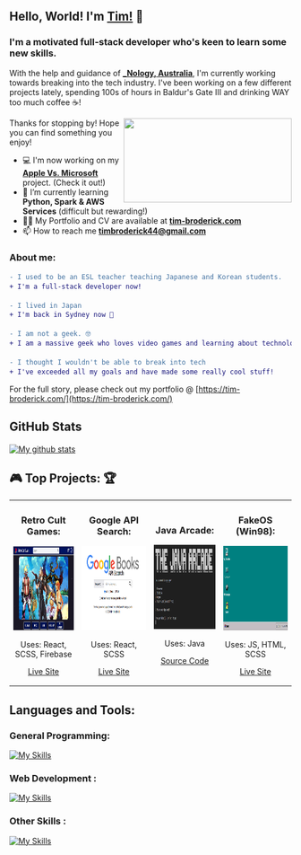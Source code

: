 <h2>Hello, World!  I'm <a href="https://tim-broderick.com/">Tim!</a> 👋 </h2>
<h3>I'm a motivated full-stack developer who's keen to learn some new skills.</h3>

<p>With the help and guidance of <strong><a href="https://au.nology.io/">_Nology, Australia</a></strong>, I'm currently working towards breaking into the tech industry. I've been working on a few different projects lately, spending 100s of hours in Baldur's Gate III and drinking WAY too much coffee ☕! </p>

<img align="right" height="150px" width="300px" src="https://media1.giphy.com/media/13HgwGsXF0aiGY/giphy.gif" />
<p>Thanks for stopping by! Hope you can find something you enjoy!</p>  

- 💻 I'm now working on my <strong><a href="https://github.com/TimBroderick44/Simple-Stock-Analysis">Apple Vs. Microsoft</a></strong> project. (Check it out!)
- 🌱 I’m currently learning **Python, Spark & AWS Services** (difficult but rewarding!)
- 👨‍💻 My Portfolio and CV are available at <strong><a href="https://tim-broderick.com/">tim-broderick.com</a></strong>
- 📫 How to reach me **timbroderick44@gmail.com**

<h3 align="left">About me:</h3>

```diff
- I used to be an ESL teacher teaching Japanese and Korean students.
+ I'm a full-stack developer now!

- I lived in Japan
+ I'm back in Sydney now 🦘

- I am not a geek. 🤓
+ I am a massive geek who loves video games and learning about technology.

- I thought I wouldn't be able to break into tech
+ I've exceeded all my goals and have made some really cool stuff!
```

For the full story, please check out my portfolio @ [https://tim-broderick.com/](https://tim-broderick.com/)

<h2> GitHub Stats </h2> 

<a href="https://github.com/anuraghazra/github-readme-stats">
  <img align="center" src="https://github-readme-stats.anuraghazra1.vercel.app/api?username=TimBroderick&show_icons=true&line_height=27&include_all_commits=true&theme=tokyonight" alt="My github stats" />
</a>

<h2 >🎮 Top Projects: 🏆</h2>

<table>
  <tr>
    <td>
      <h3 align="center"> Retro Cult Games: </h3>
        <a href="https://github.com/TimBroderick44/retro-cult-eshop">
          <img src="./homepage.PNG" width="250px" height="150px" alt="Retro Cult Games" />
        </a>
        <p align="center">Uses: React, SCSS, Firebase </p>
        <p align="center"><a href="https://tim-broderick.com/RetroCult/">Live Site</a></p>
    </td>
    <td>
      <h3 align="center"> Google API Search: </h3>
      <a href="https://github.com/TimBroderick44/google-books/tree/develop">
        <img src="./home.PNG" width="280px" height="150px" alt="Google Books API Search" />
      </a>
      <p align="center">Uses: React, SCSS</p>
      <p align="center"><a href="https://tim-broderick.com/Bookoogle/">Live Site</a></p>
    </td>
    <td>
      <h3 align="center"> Java Arcade: </h3>
      <a href="https://github.com/TimBroderick44/Java-Arcade">
        <img src="./Start.PNG" width="250px" height="150px" height="100px" alt="Java Arcade" />
      </a>
        <p align="center"> Uses: Java </p>
        <p align="center"><a href="https://github.com/TimBroderick44/Java-Arcade">Source Code</a></p>
    </td>
    <td>
      <h3 align="center"> FakeOS (Win98): </h3>
      <a href="https://github.com/TimBroderick44/fakeOS">
        <img src="./WIN98.PNG" width="250px" height="150px" alt="fakeOS" />
      </a>
      <p align="center">Uses: JS, HTML, SCSS </p>
      <p align="center"><a href="https://tim-broderick.com/fakeOS/">Live Site</a></p>
    </td>
  </tr>
</table>

<h2 align="left">Languages and Tools:</h3>

  <h3> General Programming: </h3>

  [![My Skills](https://skillicons.dev/icons?i=js,java,py)](https://skillicons.dev)

  <h3> Web Development : </h3>

  [![My Skills](https://skillicons.dev/icons?i=html,css,express,htmx,nestjs,nodejs,react,sass,solidjs,tailwind,threejs,ts,vue,spring)](https://skillicons.dev)

  <h3> Other Skills : </h3>

  [![My Skills](https://skillicons.dev/icons?i=aws,bash,bootstrap,discord,docker,figma,firebase,git,github,gmail,jest,kali,linux,md,maven,mint,mysql,npm,postman,prisma,powershell,redhat,sqlite,visualstudio,windows,yarn)](https://skillicons.dev)


 

 

 
